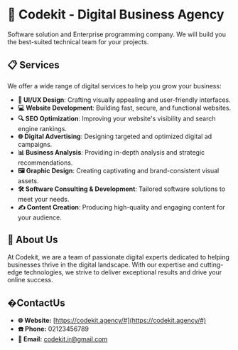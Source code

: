 # 🚀 Codekit - Digital Business Agency

Software solution and Enterprise programming company. We will build you the best-suited technical team for your projects.

## 📋 Services

We offer a wide range of digital services to help you grow your business:

- **🎨 UI/UX Design**: Crafting visually appealing and user-friendly interfaces.
- **💻 Website Development**: Building fast, secure, and functional websites.
- **🔍 SEO Optimization**: Improving your website's visibility and search engine rankings.
- **🌐 Digital Advertising**: Designing targeted and optimized digital ad campaigns.
- **📊 Business Analysis**: Providing in-depth analysis and strategic recommendations.
- **🖼️ Graphic Design**: Creating captivating and brand-consistent visual assets.
- **🛠️ Software Consulting & Development**: Tailored software solutions to meet your needs.
- **✍️ Content Creation**: Producing high-quality and engaging content for your audience.

## 🤝 About Us

At Codekit, we are a team of passionate digital experts dedicated to helping businesses thrive in the digital landscape. With our expertise and cutting-edge technologies, we strive to deliver exceptional results and drive your online success.

## �ContactUs

- **🌐 Website:** [https://codekit.agency/#](https://codekit.agency/#)
- **☎️ Phone:** 02123456789
- **📧 Email:** codekit.ir@gmail.com

